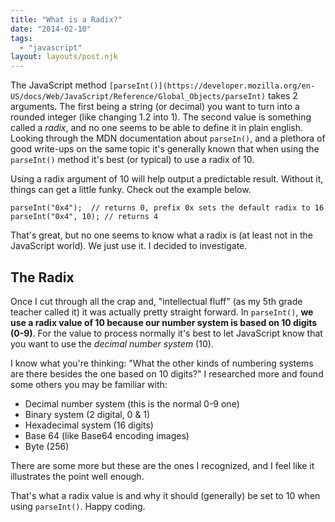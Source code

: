 ```yaml
---
title: "What is a Radix?"
date: "2014-02-10"
tags:
  - "javascript"
layout: layouts/post.njk
---
```


The JavaScript method `[parseInt()](https://developer.mozilla.org/en-US/docs/Web/JavaScript/Reference/Global_Objects/parseInt)` takes 2 arguments. The first being a string (or decimal) you want to turn into a rounded integer (like changing 1.2 into 1). The second value is something called a _radix_, and no one seems to be able to define it in plain english. Looking through the MDN documentation about `parseIn()`, and a plethora of good write-ups on the same topic it's generally known that when using the `parseInt()` method it's best (or typical) to use a radix of 10.

Using a radix argument of 10 will help output a predictable result. Without it, things can get a little funky. Check out the example below.

```
parseInt("0x4");  // returns 0, prefix 0x sets the default radix to 16
parseInt("0x4", 10); // returns 4
```

That's great, but no one seems to know what a radix is (at least not in the JavaScript world). We just use it. I decided to investigate.

## The Radix

Once I cut through all the crap and, "intellectual fluff" (as my 5th grade teacher called it) it was actually pretty straight forward. In `parseInt()`, **we use a radix value of 10 because our number system is based on 10 digits (0-9)**. For the value to process normally it's best to let JavaScript know that you want to use the _decimal number system_ (10).

I know what you're thinking: "What the other kinds of numbering systems are there besides the one based on 10 digits?" I researched more and found some others you may be familiar with:

- Decimal number system (this is the normal 0-9 one)
- Binary system (2 digital, 0 & 1)
- Hexadecimal system (16 digits)
- Base 64 (like Base64 encoding images)
- Byte (256)

There are some more but these are the ones I recognized, and I feel like it illustrates the point well enough.

That's what a radix value is and why it should (generally) be set to 10 when using `parseInt()`. Happy coding.
